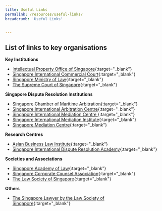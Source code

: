 ```yaml
---
title: Useful Links
permalink: /resources/useful-links/
breadcrumb: 'Useful Links'


---
```


## List of links to key organisations

**Key Institutions**

* [Intellectual Property Office of Singapore](https://www.ipos.gov.sg/){:target="_blank"} 
* [Singapore International Commercial Court](https://www.sicc.gov.sg/){:target="_blank"} 
* [Singapore Ministry of Law](https://www.mlaw.gov.sg/){:target="_blank"} 
* [The Supreme Court of Singapore](https://www.supremecourt.gov.sg/){:target="_blank"} 

**Singapore Dispute Resolution Institutions**

* [Singapore Chamber of Maritime Arbitration](https://www.scma.org.sg/){:target="_blank"} 
* [Singapore International Arbitration Centre](http://www.siac.org.sg/){:target="_blank"} 
* [Singapore International Mediation Centre ](https://simc.com.sg/){:target="_blank"} 
* [Singapore International Mediation Institute](https://www.simi.org.sg/){:target="_blank"} 
* [Singapore Mediation Centre](https://www.mediation.com.sg/){:target="_blank"} 

**Research Centres**

* [Asian Business Law Institute](https://abli.asia/){:target="_blank"} 
* [Singapore International Dispute Resolution Academy](https://sidra.smu.edu.sg/){:target="_blank"} 

**Societies and Associations**

* [Singapore Academy of Law](https://abli.asia/){:target="_blank"} 
* [Singapore Corporate Counsel Association](https://www.scca.org.sg/){:target="_blank"} 
* [The Law Society of Singapore](https://www.lawsociety.org.sg/){:target="_blank"} 

**Others**

* [The Singapore Lawyer by the Law Society of Singapore](https://www.thesingaporelawyer.com/){:target="_blank"} 
